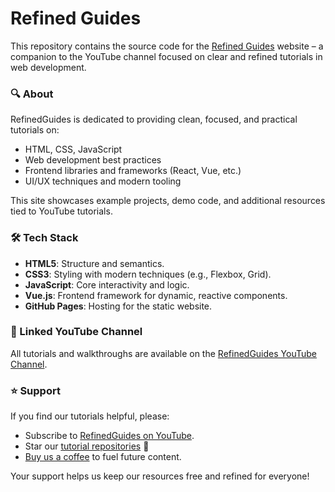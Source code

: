 # Refined Guides

This repository contains the source code for the [Refined Guides](https://refinedguides.com) website – a companion to the YouTube channel focused on clear and refined tutorials in web development.

### 🔍 About

RefinedGuides is dedicated to providing clean, focused, and practical tutorials on:

- HTML, CSS, JavaScript
- Web development best practices
- Frontend libraries and frameworks (React, Vue, etc.)
- UI/UX techniques and modern tooling

This site showcases example projects, demo code, and additional resources tied to YouTube tutorials.

### 🛠️ Tech Stack

- **HTML5**: Structure and semantics.
- **CSS3**: Styling with modern techniques (e.g., Flexbox, Grid).
- **JavaScript**: Core interactivity and logic.
- **Vue.js**: Frontend framework for dynamic, reactive components.
- **GitHub Pages**: Hosting for the static website.

### 🎥 Linked YouTube Channel

All tutorials and walkthroughs are available on the [RefinedGuides YouTube Channel](https://www.youtube.com/@refinedguides).

### ⭐ Support

If you find our tutorials helpful, please:

- Subscribe to [RefinedGuides on YouTube](https://www.youtube.com/@refinedguides?sub_confirmation=1).
- Star our [tutorial repositories](https://github.com/refinedguides?tab=repositories) 🌟
- [Buy us a coffee](https://buymeacoffee.com/[YourBuyMeACoffeeUsername]) to fuel future content.

Your support helps us keep our resources free and refined for everyone!

